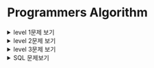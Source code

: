 # Programmers Algorithm

<details>
  <summary> level 1문제 보기</summary>
  <div markdown="1">

* level1
    * 가운데 글자 가져오기
        * [link](https://github.com/sunho1999/programmers/tree/main/level1/가운데%20글자%20가져오기)
    * [카카오인턴] 키패드 누르기
        * [link](https://github.com/sunho1999/programmers/tree/main/level1/키패드%20누르기)
    * [카카오인턴] 크레인 인형뽑기
        * [link](https://github.com/sunho1999/programmers/tree/main/level1/%5B카카오%20인턴%5D크레인%20인형뽑기)
    * 모의고사
        * [link](https://github.com/sunho1999/programmers/tree/main/level1/모의고사)
    * 서울에서 김서방찾기
        * [link](https://github.com/sunho1999/programmers/tree/main/level1/서울에서%20김서방찾기)
    * 소수 만들기
        * [link](https://github.com/sunho1999/programmers/tree/main/level1/소수만들기)
    * 숫자 문자열과 영단어
        * [link](https://github.com/sunho1999/programmers/tree/main/level1/%EC%88%AB%EC%9E%90%20%EB%AC%B8%EC%9E%90%EC%97%B4%EA%B3%BC%20%EC%98%81%EB%8B%A8%EC%96%B4)
    * 체육복 
        * [link](https://github.com/sunho1999/programmers/tree/main/level1/%EC%B2%B4%EC%9C%A1%EB%B3%B5)
    * [1차]비밀지도
        * [link](https://github.com/sunho1999/programmers/tree/main/level1/%5B1%EC%B0%A8%5D%20%EB%B9%84%EB%B0%80%EC%A7%80%EB%8F%84)
    * 에산
        * [link](https://github.com/sunho1999/programmers/tree/main/level1/%EC%98%88%EC%82%B0)
    * 두 정수 사이의 합
        * [link](https://github.com/sunho1999/programmers/tree/main/level1/두%20정수%20사이의%20합)
    * 음양 더하기
        * [link](https://github.com/sunho1999/programmers/tree/main/level1/%EC%9D%8C%EC%96%91%20%EB%8D%94%ED%95%98%EA%B8%B0)
    * K번째수
        * [link](https://github.com/sunho1999/programmers/tree/main/level1/K%EB%B2%88%EC%A7%B8%EC%88%98)
    * 신규 아이디 추천
        * [link](https://github.com/sunho1999/programmers/tree/main/level1/%20%5B%EC%B9%B4%EC%B9%B4%EC%98%A4%20%EB%B8%94%EB%9D%BC%EC%9D%B8%EB%93%9C%20%EC%B1%84%EC%9A%A9%5D%EC%8B%A0%EA%B7%9C%20%EC%95%84%EC%9D%B4%EB%94%94%20%EC%B6%94%EC%B2%9C)
  </div>
  </details>


<details>
  <summary> level 2문제 보기</summary>
  <div markdown="1">

* level2
    * 타겟넘버
        * [link](https://github.com/sunho1999/programmers/tree/main/level2/%ED%83%80%EA%B2%9F%EB%84%98%EB%B2%84)
    * 프린터  
        * [link](https://github.com/sunho1999/programmers/tree/main/level2/%ED%94%84%EB%A6%B0%ED%84%B0) 
    * 기능개발
        * [link](https://github.com/sunho1999/programmers/tree/main/level2/%EA%B8%B0%EB%8A%A5%EA%B0%9C%EB%B0%9C)
    * 다리를 지나는 트럭
        * [link](https://github.com/sunho1999/programmers/tree/main/level2/%EB%8B%A4%EB%A6%AC%EB%A5%BC%20%EC%A7%80%EB%82%98%EB%8A%94%20%ED%8A%B8%EB%9F%AD)
    * 가장 큰 수 
        * [link](https://github.com/sunho1999/programmers/tree/main/level2/%EA%B0%80%EC%9E%A5%20%ED%81%B0%20%EC%88%98)  
    * 최솟값 만들기
        * [link](https://github.com/sunho1999/programmers/tree/main/level2/%EC%B5%9C%EC%86%9F%EA%B0%92%20%EB%A7%8C%EB%93%A4%EA%B8%B0)  
    * 구명보트
        * [link](https://github.com/sunho1999/programmers/tree/main/level2/%EA%B5%AC%EB%AA%85%EB%B3%B4%ED%8A%B8)  
    * 큰수 만들기
        * [link](https://github.com/sunho1999/programmers/tree/main/level2/%ED%81%B0%EC%88%98%20%EB%A7%8C%EB%93%A4%EA%B8%B0) 
    * 카펫
        * [link](https://github.com/sunho1999/programmers/tree/main/level2/%EC%B9%B4%ED%8E%AB)
    * [카카오1차[프렌즈4블록]]
        * [link](https://github.com/sunho1999/programmers/tree/main/level2/%5B%EC%B9%B4%EC%B9%B4%EC%98%A41%EC%B0%A8%5D%ED%94%84%EB%A0%8C%EC%A6%884%EB%B8%94%EB%A1%9D) 
    * 배달
        * [link](https://github.com/sunho1999/programmers/tree/main/level2/%EB%B0%B0%EB%8B%AC) 
    * 점프와 순간 이동
        * [link](https://github.com/sunho1999/programmers/tree/main/level2/%EC%A0%90%ED%94%84%EC%99%80%20%EC%88%9C%EA%B0%84%20%EC%9D%B4%EB%8F%99) 
    * 더 맵게
        * [link](https://github.com/sunho1999/programmers/tree/main/level2/%EB%8D%94%20%EB%A7%B5%EA%B2%8C) 
    * 게임 맵 최단거리
        * [link](https://github.com/sunho1999/programmers/tree/main/level2/%EA%B2%8C%EC%9E%84%20%EB%A7%B5%20%EC%B5%9C%EB%8B%A8%EA%B1%B0%EB%A6%AC) 
    * 섬머/윈터코딩문제  방문길이
        * [link](https://github.com/sunho1999/programmers/tree/main/level2/%5B%EC%84%AC%EB%A8%B8%2C%EC%9C%88%ED%84%B0%20%EC%BD%94%EB%94%A9%5D%EB%B0%A9%EB%AC%B8%20%EA%B8%B8%EC%9D%B4) 
    * 피로도
        * [link](https://github.com/sunho1999/programmers/tree/main/level2/%ED%94%BC%EB%A1%9C%EB%8F%84) 
    * 소수 찾기
        * [link](https://github.com/sunho1999/programmers/tree/main/level2/%EC%86%8C%EC%88%98%20%EC%B0%BE%EA%B8%B0)
    * 올바른 괄호
        * [link](https://github.com/sunho1999/programmers/tree/main/level2/%EC%98%AC%EB%B0%94%EB%A5%B8%20%EA%B4%84%ED%98%B8) 
    * 124 나라의 숫자
        * [link](https://github.com/sunho1999/programmers/tree/main/level2/124%20%EB%82%98%EB%9D%BC%EC%9D%98%20%EC%88%AB%EC%9E%90) 
    * 땅따먹기
        * [link](https://github.com/sunho1999/programmers/tree/main/level2/%EB%95%85%EB%94%B0%EB%A8%B9%EA%B8%B0) 
    * 무인도 여행
        * [link](https://github.com/sunho1999/programmers/tree/main/level2/%EB%AC%B4%EC%9D%B8%EB%8F%84%20%EC%97%AC%ED%96%89)
    * 숫자 변환하기
        * [link](https://github.com/sunho1999/programmers/tree/main/level2/%EC%88%AB%EC%9E%90%20%EB%B3%80%ED%99%98%ED%95%98%EA%B8%B0)
    * [카카오블라인드]캐시
        * [link](https://github.com/sunho1999/programmers/tree/main/level2/%5B%EC%B9%B4%EC%B9%B4%EC%98%A4%EB%B8%94%EB%9D%BC%EC%9D%B8%EB%93%9C%5D%EC%BA%90%EC%8B%9C) 
    * JadenCase 문자열 만들기
        * [link](https://github.com/sunho1999/programmers/tree/main/level2/JadenCase%20%EB%AC%B8%EC%9E%90%EC%97%B4%20%EB%A7%8C%EB%93%A4%EA%B8%B00) 
    * 숫자의표현
        * [link](https://github.com/sunho1999/programmers/tree/main/level2/%EC%88%AB%EC%9E%90%EC%9D%98%ED%91%9C%ED%98%84) 
    * 2 x n 타일링
        * [link](https://github.com/sunho1999/programmers/tree/main/level2/2%20x%20n%20%ED%83%80%EC%9D%BC%EB%A7%81)
    * 모음사전
        * [link](https://github.com/sunho1999/programmers/tree/main/level2/%EB%AA%A8%EC%9D%8C%EC%82%AC%EC%A0%84)
    * H-Index
        * [link](https://github.com/sunho1999/programmers/tree/main/level2/H-Index) 
    * 멀리 뛰기
        * [link](https://github.com/sunho1999/programmers/tree/main/level2/%EB%A9%80%EB%A6%AC%20%EB%9B%B0%EA%B8%B0)
    * 이진 변환 반복하기
        * [link](https://github.com/sunho1999/programmers/tree/main/level2/%EC%9D%B4%EC%A7%84%20%EB%B3%80%ED%99%98%20%EB%B0%98%EB%B3%B5%ED%95%98%EA%B8%B0)
    * 예상 대진표
        * [link](https://github.com/sunho1999/programmers/tree/main/level2/%EC%98%88%EC%83%81%20%EB%8C%80%EC%A7%84%ED%91%9C)
    * 짝지어 제거하기
        * [link](https://github.com/sunho1999/programmers/tree/main/level2/%EC%A7%9D%EC%A7%80%EC%96%B4%20%EC%A0%9C%EA%B1%B0%ED%95%98%EA%B8%B0%20)
    * [카카오 블라인드 채용][1차] 뉴스 클러스터링
        * [link](https://github.com/sunho1999/programmers/tree/main/level2/%5B1%EC%B0%A8%5D%20%EB%89%B4%EC%8A%A4%20%ED%81%B4%EB%9F%AC%EC%8A%A4%ED%84%B0%EB%A7%81)
    * 영어 끝말잇기
        * [link](https://github.com/sunho1999/programmers/tree/3183269f575f6a6bb53ff5a45792c0d26b4f8613/level2/%EC%98%81%EC%96%B4%20%EB%81%9D%EB%A7%90%EC%9E%87%EA%B8%B0)
    * 스킬트리
        * [link](https://github.com/sunho1999/programmers/tree/main/level2/%EC%8A%A4%ED%82%AC%ED%8A%B8%EB%A6%AC)
    * 다음 큰 숫자
        * [link](https://github.com/sunho1999/programmers/tree/main/level2/%EB%8B%A4%EC%9D%8C%20%ED%81%B0%20%EC%88%AB%EC%9E%90)
    * 미로 탈출
        * [link](https://github.com/sunho1999/programmers/tree/main/level2/%EB%AF%B8%EB%A1%9C%20%ED%83%88%EC%B6%9C) 
    * N개의 최소공배수
        * [link](https://github.com/sunho1999/programmers/tree/main/level2/N%EA%B0%9C%EC%9D%98%20%EC%B5%9C%EC%86%8C%EA%B3%B5%EB%B0%B0%EC%88%98)
    * 피보나치 수
        * [link](https://github.com/sunho1999/programmers/tree/main/level2/%ED%94%BC%EB%B3%B4%EB%82%98%EC%B9%98%20%EC%88%98) 
    * 괄호 회전하기
        * [link](https://github.com/sunho1999/programmers/tree/main/level2/%EA%B4%84%ED%98%B8%20%ED%9A%8C%EC%A0%84%ED%95%98%EA%B8%B0%20)
    * n^2 배열 자르기
        * [link](https://github.com/sunho1999/programmers/tree/main/level2/n%5E2%20%EB%B0%B0%EC%97%B4%20%EC%9E%90%EB%A5%B4%EA%B8%B0) 
    * 할인 행사
        * [link](https://github.com/sunho1999/programmers/tree/main/level2/%ED%95%A0%EC%9D%B8%20%ED%96%89%EC%82%AC)
    * 롤케이크 자르기
        * [link](https://github.com/sunho1999/programmers/tree/main/level2/%EB%A1%A4%EC%BC%80%EC%9D%B4%ED%81%AC%20%EC%9E%90%EB%A5%B4%EA%B8%B0)
    * 행렬의 곱셈
        * [link](https://github.com/sunho1999/programmers/tree/main/level2/%ED%96%89%EB%A0%AC%EC%9D%98%20%EA%B3%B1%EC%85%88)
    * 의상
        * [link](https://github.com/sunho1999/programmers/tree/main/level2/%EC%9D%98%EC%83%81) 
  </div>
  </details>


<details>
  <summary> level 3문제 보기</summary>
  <div markdown="1">

* level3
    * 가장 먼 노드
        * [link](https://github.com/sunho1999/programmers/tree/main/level3/%EA%B0%80%EC%9E%A5%20%EB%A8%BC%20%EB%85%B8%EB%93%9C)
    * 순위
        * [link](https://github.com/sunho1999/programmers/tree/main/level3/%EC%88%9C%EC%9C%84)
    * 네트워크
        * [link](https://github.com/sunho1999/programmers/tree/main/level3/%EB%84%A4%ED%8A%B8%EC%9B%8C%ED%81%AC)
    * 이중우선순위큐
        * [link](https://github.com/sunho1999/programmers/tree/main/level3/%EC%9D%B4%EC%A4%91%EC%9A%B0%EC%84%A0%EC%88%9C%EC%9C%84%ED%81%90) 
    * 단어 변환
        * [link](https://github.com/sunho1999/programmers/tree/main/level3/%EB%8B%A8%EC%96%B4%20%EB%B3%80%ED%99%98) 
    * 등굣길
        * [link](https://github.com/sunho1999/programmers/tree/main/level3/%EB%93%B1%EA%B5%A3%EA%B8%B8) 
    * 여행경로
        * [link](https://github.com/sunho1999/programmers/tree/main/level3/%EC%97%AC%ED%96%89%EA%B2%BD%EB%A1%9C)
    * [2019 카카오 개발자 겨울 인턴십]불량 사용자
        * [link](https://github.com/sunho1999/programmers/tree/main/level3/%5B2019%20%EC%B9%B4%EC%B9%B4%EC%98%A4%20%EA%B0%9C%EB%B0%9C%EC%9E%90%20%EA%B2%A8%EC%9A%B8%20%EC%9D%B8%ED%84%B4%EC%8B%AD%5D%EB%B6%88%EB%9F%89%20%EC%82%AC%EC%9A%A9%EC%9E%90%20)
    * 귤 고르기
        * [link](https://github.com/sunho1999/programmers/tree/main/level2/%EA%B7%A4%20%EA%B3%A0%EB%A5%B4%EA%B8%B0) 
    * 단속카메라
        * [link](https://github.com/sunho1999/programmers/tree/main/level3/%EB%8B%A8%EC%86%8D%EC%B9%B4%EB%A9%94%EB%9D%BC)
    * 동적삼각형
        * [link](https://github.com/sunho1999/programmers/tree/main/level3/%EB%8F%99%EC%A0%81%EC%82%BC%EA%B0%81%ED%98%95)
    * 아이템줍기
        * [link](https://github.com/sunho1999/programmers/tree/main/level3/%EC%95%84%EC%9D%B4%ED%85%9C%20%EC%A4%8D%EA%B8%B0) 
    * 연속 부분 수열 합의 개수
        * [link](https://github.com/sunho1999/programmers/tree/main/level2/%EC%97%B0%EC%86%8D%20%EB%B6%80%EB%B6%84%20%EC%88%98%EC%97%B4%20%ED%95%A9%EC%9D%98%20%EA%B0%9C%EC%88%98)  
    * 튜플
        * [link](https://github.com/sunho1999/programmers/tree/main/level2/%5B2019%20%EC%B9%B4%EC%B9%B4%EC%98%A4%20%EA%B0%9C%EB%B0%9C%EC%9E%90%20%EA%B2%A8%EC%9A%B8%20%EC%9D%B8%ED%84%B4%EC%8B%AD%5D%ED%8A%9C%ED%94%8C)
  </div>
  </details>

<details>
  <summary> SQL 문제보기</summary>
  <div markdown="1">

* MySQL
  * 가격이 제일 비싼 식품의 정보 출력하기
    * [link](https://github.com/sunho1999/programmers/tree/main/SQL/%EA%B0%80%EA%B2%A9%EC%9D%B4%20%EC%A0%9C%EC%9D%BC%20%EB%B9%84%EC%8B%BC%20%EC%8B%9D%ED%92%88%EC%9D%98%20%EC%A0%95%EB%B3%B4%20%EC%B6%9C%EB%A0%A5%ED%95%98%EA%B8%B0)
  * 대여 횟수가 많은 자동차들의 월별 대여 횟수 구하기
    * [link](https://github.com/sunho1999/programmers/tree/main/SQL/%EB%8C%80%EC%97%AC%20%ED%9A%9F%EC%88%98%EA%B0%80%20%EB%A7%8E%EC%9D%80%20%EC%9E%90%EB%8F%99%EC%B0%A8%EB%93%A4%EC%9D%98%20%EC%9B%94%EB%B3%84%20%EB%8C%80%EC%97%AC%20%ED%9A%9F%EC%88%98%20%EA%B5%AC%ED%95%98%EA%B8%B0)
  * 모든 레코드 조회하기
    * [link](https://github.com/sunho1999/programmers/tree/main/SQL/%EB%AA%A8%EB%93%A0%20%EB%A0%88%EC%BD%94%EB%93%9C%20%EC%A1%B0%ED%9A%8C%ED%95%98%EA%B8%B0) 
  * 역순 정렬하기
    * [link](https://github.com/sunho1999/programmers/tree/main/SQL/%EC%97%AD%EC%88%9C%20%EC%A0%95%EB%A0%AC%ED%95%98%EA%B8%B0)
  * 자동차 평균 대여 기간 구하기
    * [link](https://github.com/sunho1999/programmers/tree/main/SQL/%EC%9E%90%EB%8F%99%EC%B0%A8%20%ED%8F%89%EA%B7%A0%20%EB%8C%80%EC%97%AC%20%EA%B8%B0%EA%B0%84%20%EA%B5%AC%ED%95%98%EA%B8%B0)
  * 조건별로 분류하여 주문상태 출력하기
    * [link](https://github.com/sunho1999/programmers/tree/main/SQL/%EC%A1%B0%EA%B1%B4%EB%B3%84%EB%A1%9C%20%EB%B6%84%EB%A5%98%ED%95%98%EC%97%AC%20%EC%A3%BC%EB%AC%B8%EC%83%81%ED%83%9C%20%EC%B6%9C%EB%A0%A5%ED%95%98%EA%B8%B0)
  * 카테고리 별 도서 판매량 집계하기 
    * [link](https://github.com/sunho1999/programmers/tree/main/SQL/%EC%B9%B4%ED%85%8C%EA%B3%A0%EB%A6%AC%20%EB%B3%84%20%EB%8F%84%EC%84%9C%20%ED%8C%90%EB%A7%A4%EB%9F%89%20%EC%A7%91%EA%B3%84%ED%95%98%EA%B8%B0%20)
  * 헤비 유저가 소유한 장소
    * [link](https://github.com/sunho1999/programmers/tree/main/SQL/%ED%97%A4%EB%B9%84%20%EC%9C%A0%EC%A0%80%EA%B0%80%20%EC%86%8C%EC%9C%A0%ED%95%9C%20%EC%9E%A5%EC%86%8C)
  * 조건에 맞는 사용자와 총 거래금액 조회하기
    * [link](https://github.com/sunho1999/programmers/tree/main/SQL/%EC%A1%B0%EA%B1%B4%EC%97%90%20%EB%A7%9E%EB%8A%94%20%EC%82%AC%EC%9A%A9%EC%9E%90%EC%99%80%20%EC%B4%9D%20%EA%B1%B0%EB%9E%98%EA%B8%88%EC%95%A1%20%EC%A1%B0%ED%9A%8C%ED%95%98%EA%B8%B0)
  * 조회수가 가장 많은 중고거래 게시판의 첨부파일 조회하기
    * [link](https://github.com/sunho1999/programmers/tree/main/SQL/%EC%A1%B0%ED%9A%8C%EC%88%98%EA%B0%80%20%EA%B0%80%EC%9E%A5%20%EB%A7%8E%EC%9D%80%20%EC%A4%91%EA%B3%A0%EA%B1%B0%EB%9E%98%20%EA%B2%8C%EC%8B%9C%ED%8C%90%EC%9D%98%20%EC%B2%A8%EB%B6%80%ED%8C%8C%EC%9D%BC%20%EC%A1%B0%ED%9A%8C%ED%95%98%EA%B8%B0)
  * 즐겨찾기가 가장 많은 식당 정보 출력하기
    * [link](https://github.com/sunho1999/programmers/tree/main/SQL/%EC%A6%90%EA%B2%A8%EC%B0%BE%EA%B8%B0%EA%B0%80%20%EA%B0%80%EC%9E%A5%20%EB%A7%8E%EC%9D%80%20%EC%8B%9D%EB%8B%B9%20%EC%A0%95%EB%B3%B4%20%EC%B6%9C%EB%A0%A5%ED%95%98%EA%B8%B0)
  * 자동차 대여 기록에서 대여중_대여 가능 여부 구분하기
    * [link](https://github.com/sunho1999/programmers/tree/main/SQL/%EC%9E%90%EB%8F%99%EC%B0%A8%20%EB%8C%80%EC%97%AC%20%EA%B8%B0%EB%A1%9D%EC%97%90%EC%84%9C%20%EB%8C%80%EC%97%AC%EC%A4%91_%EB%8C%80%EC%97%AC%20%EA%B0%80%EB%8A%A5%20%EC%97%AC%EB%B6%80%20%EA%B5%AC%EB%B6%84%ED%95%98%EA%B8%B0)
  * 조건에 맞는 사용자 정보 조회하기
    * [link](https://github.com/sunho1999/programmers/tree/main/SQL/%EC%A1%B0%EA%B1%B4%EC%97%90%20%EB%A7%9E%EB%8A%94%20%EC%82%AC%EC%9A%A9%EC%9E%90%20%EC%A0%95%EB%B3%B4%20%EC%A1%B0%ED%9A%8C%ED%95%98%EA%B8%B0)
  * 성분으로 구분한 아이스크림 총 주문량
    * [link](https://github.com/sunho1999/programmers/tree/main/SQL/%EC%84%B1%EB%B6%84%EC%9C%BC%EB%A1%9C%20%EA%B5%AC%EB%B6%84%ED%95%9C%20%EC%95%84%EC%9D%B4%EC%8A%A4%ED%81%AC%EB%A6%BC%20%EC%B4%9D%20%EC%A3%BC%EB%AC%B8%EB%9F%89)
  * 그룹별 조건에 맞는 식당 목록 출력하기
    * [link](https://github.com/sunho1999/programmers/tree/main/SQL/%EA%B7%B8%EB%A3%B9%EB%B3%84%20%EC%A1%B0%EA%B1%B4%EC%97%90%20%EB%A7%9E%EB%8A%94%20%EC%8B%9D%EB%8B%B9%20%EB%AA%A9%EB%A1%9D%20%EC%B6%9C%EB%A0%A5%ED%95%98%EA%B8%B0)
  * 식품분류별 가장 비싼 식품의 정보 조회하기
    * [link](https://github.com/sunho1999/programmers/tree/main/SQL/%EA%B0%80%EA%B2%A9%EC%9D%B4%20%EC%A0%9C%EC%9D%BC%20%EB%B9%84%EC%8B%BC%20%EC%8B%9D%ED%92%88%EC%9D%98%20%EC%A0%95%EB%B3%B4%20%EC%B6%9C%EB%A0%A5%ED%95%98%EA%B8%B0)
  * 주문량이 많은 아이스크림들 조회하기
    * [link](https://github.com/sunho1999/programmers/tree/main/SQL/%EC%A3%BC%EB%AC%B8%EB%9F%89%EC%9D%B4%20%EB%A7%8E%EC%9D%80%20%EC%95%84%EC%9D%B4%EC%8A%A4%ED%81%AC%EB%A6%BC%EB%93%A4%20%EC%A1%B0%ED%9A%8C%ED%95%98%EA%B8%B0)
  * [카카오 인턴]보석 쇼핑
    * [link](https://github.com/sunho1999/programmers/tree/main/level3/%5B%EC%B9%B4%EC%B9%B4%EC%98%A4%20%EC%9D%B8%ED%84%B4%5D%20%EB%B3%B4%EC%84%9D%20%EC%87%BC%ED%95%91)
  </div>
  </details>